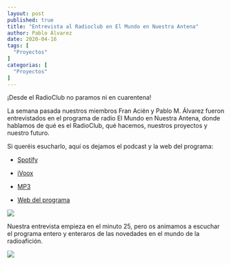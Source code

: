```yaml
---
layout: post
published: true
title: "Entrevista al Radioclub en El Mundo en Nuestra Antena"
author: Pablo Álvarez
date: 2020-04-16
tags: [
  "Proyectos"
]
categorias: [
  "Proyectos"
]
---
```



¡Desde el RadioClub no paramos ni en cuarentena!

La semana pasada nuestros miembros Fran Acién y Pablo M. Álvarez fueron entrevistados en el programa de radio El Mundo en Nuestra Antena, donde hablamos de qué es el RadioClub, qué hacemos, nuestros proyectos y nuestro futuro.




Si queréis esucharlo, aquí os dejamos el podcast y la web del programa:

- [Spotify](https://open.spotify.com/episode/0cOzehdV96j0c8aH3L8F24)

- [iVoox](https://www.ivoox.com/entrevista-al-radio-club-ea4rct-wefax-rtty-satnogs-audios-mp3_rf_49486173_1.html)

- [MP3](https://www.ure.es/descargas/?categoria=el-mundo-en-nuestra-antena#)

- [Web del programa](https://www.ure.es/el-mundo-en-nuestra-antena/)

![](/blog/2020-04-16/1.jpg)

Nuestra entrevista empieza en el minuto 25, pero os animamos a escuchar el programa entero y enteraros de las novedades en el mundo de la radioafición.

![](/blog/2020-04-16/2.png)
